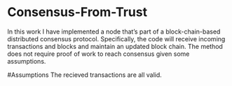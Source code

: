 # Consensus-From-Trust
In this work I have implemented a node that’s part of a block-chain-based distributed consensus 
protocol. Specifically, the code will receive incoming transactions and blocks and maintain an
updated block chain.
The method does not require proof of work to reach consensus given some assumptions.

#Assumptions
The recieved transactions are all valid.
